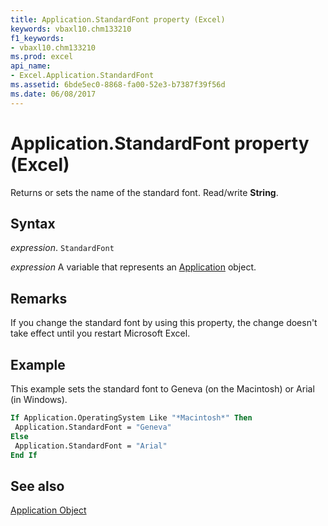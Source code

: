 ```yaml
---
title: Application.StandardFont property (Excel)
keywords: vbaxl10.chm133210
f1_keywords:
- vbaxl10.chm133210
ms.prod: excel
api_name:
- Excel.Application.StandardFont
ms.assetid: 6bde5ec0-8868-fa00-52e3-b7387f39f56d
ms.date: 06/08/2017
---
```



# Application.StandardFont property (Excel)

Returns or sets the name of the standard font. Read/write  **String**.


## Syntax

 _expression_. `StandardFont`

 _expression_ A variable that represents an [Application](Excel.Application-graph-property.md) object.


## Remarks

If you change the standard font by using this property, the change doesn't take effect until you restart Microsoft Excel.


## Example

This example sets the standard font to Geneva (on the Macintosh) or Arial (in Windows).


```vb
If Application.OperatingSystem Like "*Macintosh*" Then 
 Application.StandardFont = "Geneva" 
Else 
 Application.StandardFont = "Arial" 
End If
```


## See also


[Application Object](Excel.Application(object).md)

